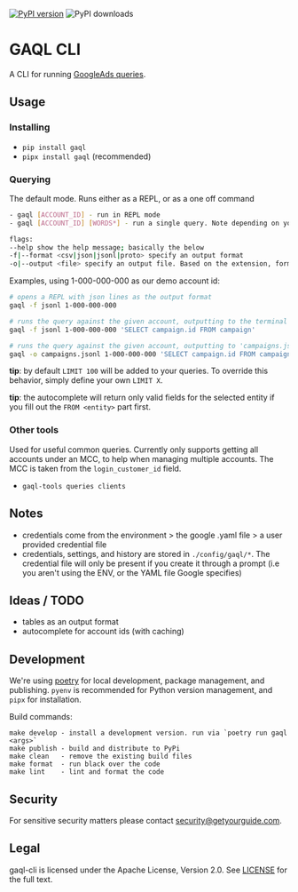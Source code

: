 [![PyPI version](https://badge.fury.io/py/gaql.svg)](https://badge.fury.io/py/gaql)
![PyPI downloads](https://img.shields.io/pypi/dm/gaql)

# GAQL CLI

A CLI for running [GoogleAds queries](https://developers.google.com/google-ads/api/docs/query/overview).

## Usage
### Installing

- `pip install gaql`
- `pipx install gaql` (recommended)

### Querying
The default mode. Runs either as a REPL, or as a one off command

```bash
- gaql [ACCOUNT_ID] - run in REPL mode
- gaql [ACCOUNT_ID] [WORDS*] - run a single query. Note depending on your shell you may need to quote some queries if you run like this.

flags:
--help show the help message; basically the below
-f|--format <csv|json|jsonl|proto> specify an output format
-o|--output <file> specify an output file. Based on the extension, format is inferred. Non REPL usage only
```

Examples, using 1-000-000-000 as our demo account id:
```bash
# opens a REPL with json lines as the output format
gaql -f jsonl 1-000-000-000

# runs the query against the given account, outputting to the terminal the results as json lines
gaql -f jsonl 1-000-000-000 'SELECT campaign.id FROM campaign'

# runs the query against the given account, outputting to 'campaigns.jsonl' the result as json lines
gaql -o campaigns.jsonl 1-000-000-000 'SELECT campaign.id FROM campaign'
```

**tip**: by default `LIMIT 100` will be added to your queries. To override this behavior, simply define your own `LIMIT X`.

**tip**: the autocomplete will return only valid fields for the selected entity if you fill out the `FROM <entity>` part
first.

### Other tools
Used for useful common queries. Currently only supports getting all accounts under an MCC, to help when managing multiple accounts. The MCC is taken from the `login_customer_id` field.
- `gaql-tools queries clients`

## Notes
- credentials come from the environment > the google .yaml file > a user provided credential file
- credentials, settings, and history are stored in `./config/gaql/*`. The credential file will only be present if you create it through a prompt (i.e you aren't using the ENV, or the YAML file Google specifies)

## Ideas / TODO
- tables as an output format
- autocomplete for account ids (with caching)

## Development
We're using [poetry](https://github.com/python-poetry/poetry) for local development, package management, and publishing. `pyenv` is
recommended for Python version management, and `pipx` for installation.

Build commands:

```
make develop - install a development version. run via `poetry run gaql <args>`
make publish - build and distribute to PyPi
make clean   - remove the existing build files
make format  - run black over the code
make lint    - lint and format the code
```

## Security
For sensitive security matters please contact security@getyourguide.com.

## Legal
gaql-cli is licensed under the Apache License, Version 2.0. See [LICENSE](LICENSE) for the full text.
